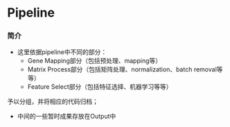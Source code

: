 # Pipeline
### 简介
- 这里依据pipeline中不同的部分：
   - Gene Mapping部分（包括预处理、mapping等）
   - Matrix Process部分（包括矩阵处理、normalization、batch removal等等）
   - Feature Select部分（包括特征选择、机器学习等等）

予以分组，并将相应的代码归档；
- 中间的一些暂时成果存放在Output中
